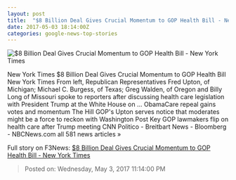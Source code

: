 ```yaml
---
layout: post
title:  "$8 Billion Deal Gives Crucial Momentum to GOP Health Bill - New York Times"
date: 2017-05-03 18:14:00Z
categories: google-news-top-stories
---
```


![$8 Billion Deal Gives Crucial Momentum to GOP Health Bill - New York Times](https://static01.nyt.com/images/2017/05/04/us/04health2/04health2-facebookJumbo.jpg)

New York Times $8 Billion Deal Gives Crucial Momentum to GOP Health Bill New York Times From left, Republican Representatives Fred Upton, of Michigan; Michael C. Burgess, of Texas; Greg Walden, of Oregon and Billy Long of Missouri spoke to reporters after discussing health care legislation with President Trump at the White House on ... ObamaCare repeal gains votes and momentum The Hill GOP's Upton serves notice that moderates might be a force to reckon with Washington Post Key GOP lawmakers flip on health care after Trump meeting CNN Politico - Breitbart News - Bloomberg - NBCNews.com all 581 news articles »


Full story on F3News: [$8 Billion Deal Gives Crucial Momentum to GOP Health Bill - New York Times](http://www.f3nws.com/n/xFzTAD)

> Posted on: Wednesday, May 3, 2017 11:14:00 PM
